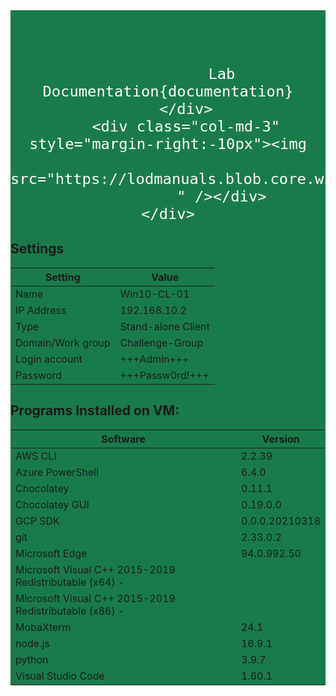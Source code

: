 <link href="https://cdn.jsdelivr.net/npm/bootstrap@5.0.2/dist/css/bootstrap.min.css" rel="stylesheet"
        integrity="sha384-EVSTQN3/azprG1Anm3QDgpJLIm9Nao0Yz1ztcQTwFspd3yD65VohhpuuCOmLASjC" crossorigin="anonymous">
<div class="container">
    <div class="row" style="background-color: rgb(26,123,74) !important;">
        <div class="col-md-3"></div>
        <div class="col-md-6"
            style="color:rgb(255,255,255); font-size: 28px; vertical-align: bottom; font-family: 'Noto Sans JP', sans-serif;  text-align: center;  padding-top:60px ;">
            
                Lab Documentation{documentation}
        </div>
        <div class="col-md-3" style="margin-right:-10px"><img
                src="https://lodmanuals.blob.core.windows.net/lms/CLabsInstTemplate/Skillable%20RO%20logo.png"
                " /></div>
    </div>
</div>


## Settings

>
|Setting|Value|
|--|--|
|Name|Win10-CL-01|
|IP Address|192.168.10.2|
|Type|Stand-alone Client|
|Domain/Work group|Challenge-Group|
|Login account|+++Admin+++|
|Password|+++Passw0rd!+++|



## Programs Installed on VM: 

|Software|Version|     
|-----------|--------------|
|AWS CLI|2.2.39|
|Azure PowerShell|6.4.0|
|Chocolatey|0.11.1|
|Chocolatey GUI|0.19.0.0|Chocolatey|20210920|
|GCP SDK|0.0.0.20210318|
|git|2.33.0.2|
|Microsoft Edge|94.0.992.50|
|Microsoft Visual C++ 2015-2019 Redistributable (x64) - |
|Microsoft Visual C++ 2015-2019 Redistributable (x86) - |
|MobaXterm|24.1|
|node.js|16.9.1|
|python|3.9.7|
|Visual Studio Code|1.60.1|


